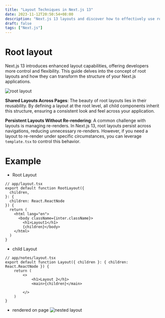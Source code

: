 ```yaml
---
title: "Layout Techniques in Next.js 13"
date: 2023-11-12T20:50:54+08:00
description: "Next.js 13 layouts and discover how to effectively use root layouts to structure your applications."
draft: false
tags: ["Next.js"]
---
```


# Root layout

Next.js 13 introduces enhanced layout capabilities, offering developers more control and flexibility. This guide delves into the concept of root layouts and how they can transform the structure of your Next.js applications.

![root layout](/images/0003.png)


**Shared Layouts Across Pages**: The beauty of root layouts lies in their reusability. By defining a layout at the root level, all child components inherit this structure, ensuring a consistent look and feel across your application.

**Persistent Layouts Without Re-rendering**: A common challenge with layouts is managing re-renders. In Next.js 13, root layouts persist across navigations, reducing unnecessary re-renders. However, if you need a layout to re-render under specific circumstances, you can leverage `template.tsx` to control this behavior.

# Example 

- Root Layout

```tsx
// app/layout.tsx
export default function RootLayout({
  children,
}: {
  children: React.ReactNode
}) {
  return (
    <html lang="en">
      <body className={inter.className}>
        <h1>Layout1</h1>
        {children}</body>
    </html>
  )
}
```

- child Layout
```tsx
// app/notes/layout.tsx
export default function Layout({ children }: { children: React.ReactNode }) {
    return (
        <>
            <h1>Layout 2</h1>
            <main>{children}</main>

        </>
    )
}
```

- rendered on page
![nested layout](/images/0004.png)
